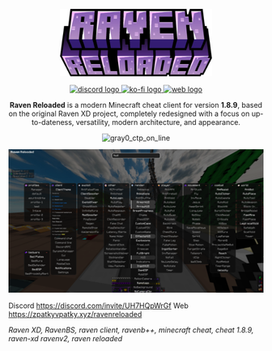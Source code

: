 <p align="center">
  <img src="https://raw.githubusercontent.com/RavenReloaded/.github/refs/heads/main/profile/images/raven_reloaded.png" alt="Raven Reloaded" width="300">
</p>

<div align="center">
  <a href="https://dsc.gg/rvnr" target="_blank">
    <img src="https://img.shields.io/static/v1?message=Discord&logo=discord&label=&color=000000&logoColor=white&labelColor=&style=for-the-badge" height="25" alt="discord logo"  />
  </a>
  <a href="https://ko-fi.com/patek_cz" target="_blank">
    <img src="https://img.shields.io/static/v1?message=Ko-fi&logo=ko-fi&label=&color=000&logoColor=white&labelColor=&style=for-the-badge" height="25" alt="ko-fi logo"  />
  </a>
  <a href="https://zpatkyvpatky.xyz/ravenreloaded" target="_blank">
    <img src="https://img.shields.io/static/v1?message=Web&logo=internetexplorer&label=&color=4a90e2&logoColor=white&labelColor=&style=for-the-badge" height="25" alt="web logo"  />
  </a>
</div>

<div align="center">
  
**Raven Reloaded** is a modern Minecraft cheat client for version **1.8.9**, based on the original Raven XD project, completely redesigned with a focus on up-to-dateness, versatility, modern architecture, and appearance.

![gray0_ctp_on_line](https://github.com/user-attachments/assets/166e0de9-2dc0-4935-8b65-963d5e92fccd)

</div>

<p align="center">
<img src="https://raw.githubusercontent.com/RavenReloaded/.github/refs/heads/main/profile/images/GUI.webp" alt="Raven Reloaded GUI" width="1000">
</p>

Discord
https://discord.com/invite/UH7HQpWrGf 
Web
https://zpatkyvpatky.xyz/ravenreloaded


*Raven XD, RavenBS, raven client, ravenb++, minecraft cheat, cheat 1.8.9, raven-xd ravenv2, raven reloaded*
